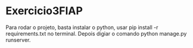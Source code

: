 # Exercicio3FIAP
Para rodar o projeto, basta instalar o python, usar pip install -r requirements.txt no terminal. Depois digiar o comando python manage.py runserver.
